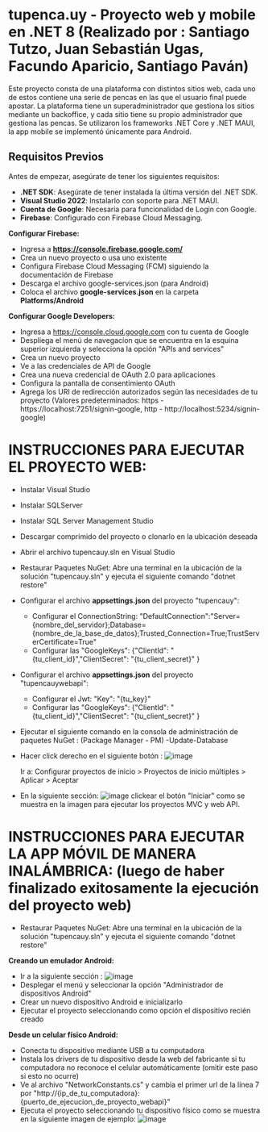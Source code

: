 ﻿# tupenca.uy - Proyecto web y mobile en .NET 8 (Realizado por : Santiago Tutzo, Juan Sebastián Ugas, Facundo Aparicio, Santiago Paván)

Este proyecto consta de una plataforma con distintos sitios web, cada uno de estos contiene una serie de pencas en las que el usuario final puede apostar.
La plataforma tiene un superadministrador que gestiona los sitios mediante un backoffice, y cada sitio tiene su propio administrador que gestiona las pencas.
Se utilizaron los frameworks .NET Core y .NET MAUI, la app mobile se implementó únicamente para Android.

## Requisitos Previos
Antes de empezar, asegúrate de tener los siguientes requisitos:
- **.NET SDK**: Asegúrate de tener instalada la última versión del .NET SDK.
- **Visual Studio 2022**: Instalarlo con soporte para .NET MAUI.
- **Cuenta de Google**: Necesaria para funcionalidad de Login con Google.
- **Firebase**: Configurado con Firebase Cloud Messaging.

**Configurar Firebase:**
- Ingresa a **https://console.firebase.google.com/**
- Crea un nuevo proyecto o usa uno existente
- Configura Firebase Cloud Messaging (FCM) siguiendo la documentación de Firebase
- Descarga el archivo google-services.json (para Android)
- Coloca el archivo **google-services.json** en la carpeta **Platforms/Android**

**Configurar Google Developers:**
- Ingresa a https://console.cloud.google.com con tu cuenta de Google
- Despliega el menú de navegacion que se encuentra en la esquina superior izquierda y selecciona la opción "APIs and services"
- Crea un nuevo proyecto
- Ve a las credenciales de API de Google
- Crea una nueva credencial de OAuth 2.0 para aplicaciones
- Configura la pantalla de consentimiento OAuth
- Agrega los URI de redirección autorizados según las necesidades de tu proyecto (Valores predeterminados: https - https://localhost:7251/signin-google, http - http://localhost:5234/signin-google)

# INSTRUCCIONES PARA EJECUTAR EL PROYECTO WEB:
- Instalar Visual Studio
- Instalar SQLServer
- Instalar SQL Server Management Studio
- Descargar comprimido del proyecto o clonarlo en la ubicación deseada
- Abrir el archivo tupencauy.sln en Visual Studio
- Restaurar Paquetes NuGet: Abre una terminal en la ubicación de la solución "tupencauy.sln" y ejecuta el siguiente comando "dotnet restore"
    
- Configurar el archivo **appsettings.json** del proyecto "tupencauy":
    - Configurar el ConnectionString: "DefaultConnection":"Server={nombre_del_servidor};Database={nombre_de_la_base_de_datos};Trusted_Connection=True;TrustServerCertificate=True"
    - Configurar las "GoogleKeys": {"ClientId": "{tu_client_id}","ClientSecret": "{tu_client_secret}" }

- Configurar el archivo **appsettings.json** del proyecto "tupencauywebapi":
    - Configurar el Jwt: "Key": "{tu_key}"
    - Configurar las "GoogleKeys": {"ClientId": "{tu_client_id}","ClientSecret": "{tu_client_secret}" }

- Ejecutar el siguiente comando en la consola de administración de paquetes NuGet : (Package Manager - PM)
    -Update-Database

- Hacer click derecho en el siguiente botón : ![image](https://github.com/user-attachments/assets/c92b8122-ae01-409f-bed6-64ec6d506792)

    Ir a: Configurar proyectos de inicio > Proyectos de inicio múltiples > Aplicar > Aceptar

- En la siguiente sección: ![image](https://github.com/user-attachments/assets/b6599b2d-79ee-451c-beb2-2de23e13acc4) clickear el botón "Iniciar" como se muestra en la imagen para ejecutar los proyectos MVC y web API.


# INSTRUCCIONES PARA EJECUTAR LA APP MÓVIL DE MANERA INALÁMBRICA: (luego de haber finalizado exitosamente la ejecución del proyecto web)
- Restaurar Paquetes NuGet: Abre una terminal en la ubicación de la solución "tupencauy.sln" y ejecuta el siguiente comando "dotnet restore"

**Creando un emulador Android:**
- Ir a la siguiente sección : ![image](https://github.com/user-attachments/assets/004c746a-ada2-494b-8feb-87ec47e1f668)
- Desplegar el menú y seleccionar la opción "Administrador de dispositivos Android"
- Crear un nuevo dispositivo Android e inicializarlo
- Ejecutar el proyecto seleccionando como opción el dispositivo recién creado

**Desde un celular físico Android:**
- Conecta tu dispositivo mediante USB a tu computadora
- Instala los drivers de tu dispositivo desde la web del fabricante si tu computadora no reconoce el celular automáticamente (omitir este paso si esto no ocurre)
- Ve al archivo "NetworkConstants.cs" y cambia el primer url de la línea 7 por "http://{ip_de_tu_computadora}:{puerto_de_ejecucion_de_proyecto_webapi}"
- Ejecuta el proyecto seleccionando tu dispositivo físico como se muestra en la siguiente imagen de ejemplo: ![image](https://github.com/user-attachments/assets/37e00935-c839-4790-b4af-bc50ebe20af5)


